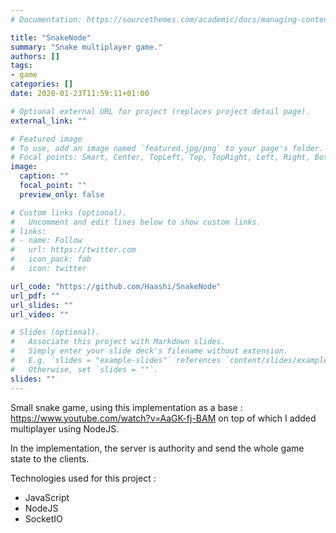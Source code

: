```yaml
---
# Documentation: https://sourcethemes.com/academic/docs/managing-content/

title: "SnakeNode"
summary: "Snake multiplayer game."
authors: []
tags:
- game
categories: []
date: 2020-01-23T11:59:11+01:00

# Optional external URL for project (replaces project detail page).
external_link: ""

# Featured image
# To use, add an image named `featured.jpg/png` to your page's folder.
# Focal points: Smart, Center, TopLeft, Top, TopRight, Left, Right, BottomLeft, Bottom, BottomRight.
image:
  caption: ""
  focal_point: ""
  preview_only: false

# Custom links (optional).
#   Uncomment and edit lines below to show custom links.
# links:
# - name: Follow
#   url: https://twitter.com
#   icon_pack: fab
#   icon: twitter

url_code: "https://github.com/Haashi/SnakeNode"
url_pdf: ""
url_slides: ""
url_video: ""

# Slides (optional).
#   Associate this project with Markdown slides.
#   Simply enter your slide deck's filename without extension.
#   E.g. `slides = "example-slides"` references `content/slides/example-slides.md`.
#   Otherwise, set `slides = ""`.
slides: ""
---
```


Small snake game, using this implementation as a base : https://www.youtube.com/watch?v=AaGK-fj-BAM on top of which I added multiplayer using NodeJS.

In the implementation, the server is authority and send the whole game state to the clients.

Technologies used for this project : 
- JavaScript
- NodeJS
- SocketIO